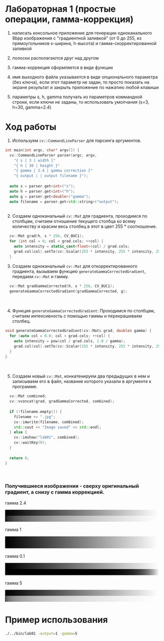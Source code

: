 # Лабораторная 1 (простые операции, гамма-коррекция)

1. написать консольное приложение для генерации одноканального 8bpp изображения с "градиентной заливкой" (от 0 до 255, из прямоугольников s-ширина, h-высота) и гамма-скорректированной заливкой

2. полоски располагаются друг над другом

3. гамма-коррекция оформляется в виде функции

4. имя выходного файла указывается в виде опционального параметра (без ключа), если этот параметр не задан, то просто показать на экране результат и закрыть приложение по нажатию любой клавиши

5. параметры s, h, gamma получать из параметров коммандной строки, если ключи не заданы, то использовать умолчания (s=3, h=30, gamma=2.4)

# Ход работы

1) Используем ```cv::CommandLineParser``` для парсинга аргументов.

```cpp
int main(int argc, char* argv[]) {
  cv::CommandLineParser parser(argc, argv,
    "{ s | 3 | width }"
    "{ h | 30 | height }"
    "{ gamma | 2.4 | gamma correction }"
    "{ output | | output filename }");

  auto s = parser.get<int>("s");
  auto h = parser.get<int>("h");
  auto g = parser.get<double>("gamma");
  auto filename = parser.get<std::string>("output");
  

```

2) Создаем одноканальный ```cv::Mat``` для градиента, проходимся по столбцам, считаем отношение текущего столбца ко всему количеству и красим весь столбец в этот в цвет 255 * соотношение.

```cpp
  cv::Mat grad(h, s * 256, CV_8UC1);
  for (int col = 0; col < grad.cols; ++col) {
    auto intensity = static_cast<float>(col) / grad.cols;
    grad.col(col).setTo(cv::Scalar(255 * intensity, 255 * intensity, 255 * intensity));
  }


```

3) Создаем одноканальный ```cv::Mat``` для откорректированного градиента, вызываем функцию ```generateGammaCorrectedGradient```, передаем ```cv::Mat``` и гамму.

```cpp
  cv::Mat gradGammaCorrected(h, s * 256, CV_8UC1);
  generateGammaCorrectedGradient(gradGammaCorrected, g);

  
```

4) Функция ```generateGammaCorrectedGradient```:
Проходимся по столбцам, считаем интенсивность с помощью гаммы и перекрашиваем столбец.

```cpp
void generateGammaCorrectedGradient(cv::Mat& grad, double& gamma) {
  for (auto col = 0.0; col < grad.cols; ++col) {
    auto intensity = pow(col / grad.cols, 1.0 / gamma);
    grad.col(col).setTo(cv::Scalar(255 * intensity, 255 * intensity, 255 * intensity));
  }
}

  
```

5) Создаем новый ```cv::Mat```, конкатенируем два предыдущих в нем и записываем его в файл, название которого указали в аргументе к программе.

```cpp
  cv::Mat combined;
  cv::vconcat(grad, gradGammaCorrected, combined);

  if (!filename.empty()) {
    filename += ".jpg";
    cv::imwrite(filename, combined);
    std::cout << "Image saved" << std::endl;
  } else {
    cv::imshow("lab01", combined);
    cv::waitKey(0);
  }

  return 0;
}

  
```
### Получившиеся изображения - сверху оригинальный градиент, а снизу с гамма коррекцией.

гамма 2.4

![1 example Image](examples/1.jpg)

гамма 1

![1 example Image](examples/2.jpg)

гамма 0.1

![1 example Image](examples/3.jpg)

гамма 5

![1 example Image](examples/4.jpg)

# Пример использования
```bash
./../bin/lab01 -output=1 -gamma=5
```